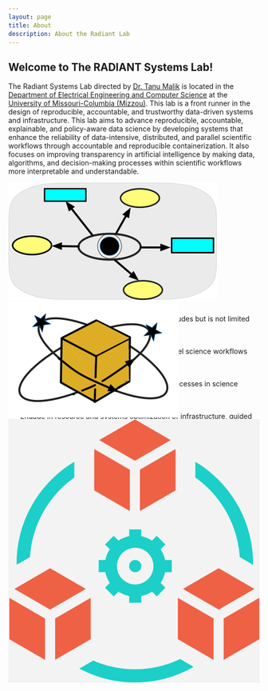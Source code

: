 ```yaml
---
layout: page
title: About
description: About the Radiant Lab
---
```


## Welcome to The RADIANT Systems Lab!



The Radiant Systems Lab directed by <a href="https://engineering.missouri.edu/faculty/tanu-malik/">Dr. Tanu Malik</a> is located in the <a href="https://engineering.missouri.edu/departments/eecs/">Department of Electrical Engineering and Computer Science</a> at the <a href="http://www.missouri.edu">University of Missouri-Columbia (Mizzou)</a>. This lab is a front runner in the design of reproducible, accountable, and trustworthy data-driven systems and infrastructure. This lab aims to advance reproducible, accountable, explainable, and policy-aware data science by developing systems that enhance the reliability of data-intensive, distributed, and parallel scientific workflows through accountable and reproducible containerization. It also focuses on improving transparency in artificial intelligence by making data, algorithms, and decision-making processes within scientific workflows more interpretable and understandable.


<div style="max-width:600px; margin:auto; position:relative; height:250px;">
  <style>
    .fade-slider {
      position: relative;
      width: 100%;
      height: 100%;
    }

    .fade-slider img {
      position: absolute;
      width: 100%;
      height: 100%;
      object-fit: cover;
      opacity: 0;
      animation: fade 12s infinite;
    }

    .fade-slider img:nth-child(1) {
      animation-delay: 0s;
    }

    .fade-slider img:nth-child(2) {
      animation-delay: 4s;
    }

    .fade-slider img:nth-child(3) {
      animation-delay: 8s;
    }

    @keyframes fade {
      0%   { opacity: 0; }
      8%   { opacity: 1; }
      25%  { opacity: 1; }
      33%  { opacity: 0; }
      100% { opacity: 0; }
    }
  </style>

  <div class="fade-slider">
    <img src="images/icons/provenance.png" alt="Slide 1">
    <img src="images/icons/container.png" alt="Slide 2">
    <img src="images/icons/infrastructure.png" alt="Slide 3">
  </div>
</div>

The focus of the research performed in this lab includes but is not limited to:

- **Reproducible and Accountable Systems (RAS):**  
  Improving data-intensive, distributed, and parallel science workflows with reproducible and accountable containers.

- **Transparent and Explainable AI (XAI):**  
  Make data, algorithms, and decision-making processes in science workflows explainable and understandable.

- **Infrastructure and Policy (INP):**  
  Engage in resource and systems optimization of infrastructure, guided by policy frameworks.


